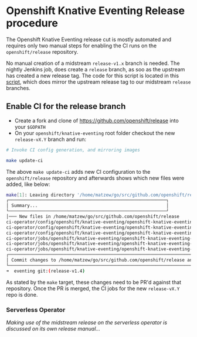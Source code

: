 # Openshift Knative Eventing Release procedure

The Openshift Knative Eventing release cut is mostly automated and requires only two manual steps for enabling the CI runs on the `openshift/release` repository.

No manual creation of a midstream `release-v1.x` branch is needed. The nightly Jenkins job, does create a `release` branch, as soo as the upstream has created a new release tag. The code for this script is located in this [script](./openshift/release/mirror-upstream-branches.sh), which does mirror the upstream release tag to our midstream `release` branches.

## Enable CI for the release branch

* Create a fork and clone of https://github.com/openshift/release into your `$GOPATH`
* On your `openshift/knative-eventing` root folder checkout the new `release-vX.Y` branch and run:

```bash
# Invoke CI config generation, and mirroring images

make update-ci
```

The above `make update-ci` adds new CI configuration to the `openshift/release` repository and afterwards shows which new files were added, like below:

```bash
make[1]: Leaving directory '/home/matzew/go/src/github.com/openshift/release'
┌────────────────────────────────────────────────────────────┐
│ Summary...                                                 │
└────────────────────────────────────────────────────────────┘
│─── New files in /home/matzew/go/src/github.com/openshift/release
ci-operator/config/openshift/knative-eventing/openshift-knative-eventing-release-v1.4__410.yaml
ci-operator/config/openshift/knative-eventing/openshift-knative-eventing-release-v1.4__48.yaml
ci-operator/config/openshift/knative-eventing/openshift-knative-eventing-release-v1.4__49.yaml
ci-operator/jobs/openshift/knative-eventing/openshift-knative-eventing-release-v1.4-periodics.yaml
ci-operator/jobs/openshift/knative-eventing/openshift-knative-eventing-release-v1.4-postsubmits.yaml
ci-operator/jobs/openshift/knative-eventing/openshift-knative-eventing-release-v1.4-presubmits.yaml
┌────────────────────────────────────────────────────────────────────────────────────────────────────────────────────────┐
│ Commit changes to /home/matzew/go/src/github.com/openshift/release and create a PR                                     │
└────────────────────────────────────────────────────────────────────────────────────────────────────────────────────────┘
➜  eventing git:(release-v1.4)
```

As stated by the `make` target, these changes need to be PR'd against that repository. Once the PR is merged, the CI jobs for the new `release-vX.Y` repo is done.

### Serverless Operator

_Making use of the midstream release on the serverless operator is discussed on its own release manual..._
